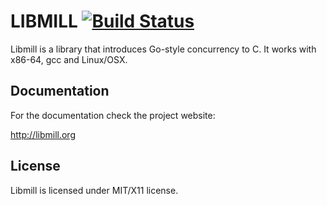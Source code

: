 LIBMILL [![Build Status](https://travis-ci.org/sustrik/libmill.svg?branch=master)](https://travis-ci.org/sustrik/libmill)
=======

Libmill is a library that introduces Go-style concurrency to C.
It works with x86-64, gcc and Linux/OSX.

Documentation
-------------

For the documentation check the project website:

http://libmill.org

License
-------

Libmill is licensed under MIT/X11 license.
